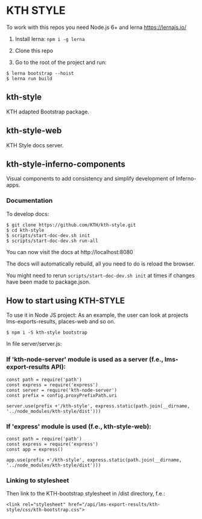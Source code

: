 # KTH STYLE

To work with this repos you need Node.js 6+ and lerna https://lernajs.io/

1. Install lerna: `npm i -g lerna`

2. Clone this repo

3. Go to the root of the project and run:

```
$ lerna bootstrap --hoist
$ lerna run build
```

## kth-style
KTH adapted Bootstrap package.

## kth-style-web
KTH Style docs server.

## kth-style-inferno-components
Visual components to add consistency and simplify development of Inferno-apps. 

### Documentation
To develop docs:

```
$ git clone https://github.com/KTH/kth-style.git
$ cd kth-style
$ scripts/start-doc-dev.sh init
$ scripts/start-doc-dev.sh run-all
```

You can now visit the docs at http://localhost:8080

The docs will automatically rebuild, all you need to do is reload the browser.

You might need to rerun `scripts/start-doc-dev.sh init` at times if changes have been made to package.json.

## How to start using KTH-STYLE
To use it in Node JS project:
As an example, the user can look at projects lms-exports-results, places-web and so on.
```
$ npm i -S kth-style bootstrap
```

In file server/server.js:

### If 'kth-node-server' module is used as a server (f.e., lms-export-results API):

```
const path = require('path')
const express = require('express')
const server = require('kth-node-server')
const prefix = config.proxyPrefixPath.uri

server.use(prefix +'/kth-style', express.static(path.join(__dirname, '../node_modules/kth-style/dist')))
```

### If 'express' module is used (f.e., kth-style-web):

```
const path = require('path')
const express = require('express')
const app = express()

app.use(prefix +'/kth-style', express.static(path.join(__dirname, '../node_modules/kth-style/dist')))
```

### Linking to stylesheet
Then link to the KTH-bootstrap stylesheet in /dist directory, f.e.:

```
<link rel="stylesheet" href="/api/lms-export-results/kth-style/css/kth-bootstrap.css">

```

